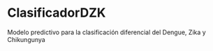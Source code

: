 # ClasificadorDZK
Modelo predictivo para la clasificación diferencial del Dengue, Zika y Chikungunya
